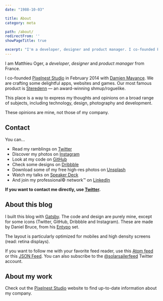 ```yaml
---
date: "1988-10-03"

title: About
category: meta

path: /about/
redirectFrom: ''
showPageTitle: true

excerpt: "I'm a developer, designer and product manager. I co-founded Pixelnest Studio in February 2014, where we created Steredenn."
---
```


I am Matthieu Oger, a _developer_, _designer_ and _product manager_ from France.

I co-founded [Pixelnest Studio][pixelnest] in February 2014 with [Damien Mayance][dmayance]. We are crafting some delightful apps, websites and games. Our most famous product is [Steredenn](http://steredenn.pixelnest.io) — an award-winning shmup/roguelike.

This place is a way to express my thoughts and opinions on a broad range of subjects, including technology, design, photography and development.

These opinions are mine, not those of my company.

## Contact

You can…

* Read my ramblings on [Twitter](https://twitter.com/solarsailer/)
* Discover my photos on [Instagram](https://www.instagram.com/matthieuoger/)
* Look at my code on [GitHub](https://github.com/solarsailer/)
* Check some designs on [Dribbble](https://dribbble.com/matthieuoger/)
* Download some of my free high-res photos on [Unsplash](https://unsplash.com/matthieuoger/)
* Watch my talks on [Speaker Deck](https://speakerdeck.com/matthieuoger/)
* And join my professional© network™ on [LinkedIn](https://linkedin.com/in/matthieuoger/)

**If you want to contact me directly, use [Twitter](https://twitter.com/solarsailer/).**

## About this blog

I built this blog with [Gatsby][gatsby]. The code and design are purely mine, except for some icons (Twitter, GitHub, Dribbble and Instagram). These are made by Daniel Bruce, from his [Entypo][entypo] set.

The layout is particularly optimized for mobiles and high density screens (read: retina displays).

If you want to follow me with your favorite feed reader, use this [Atom feed](/atom.xml) or this [JSON Feed](/feed.json). You can also subscribe to the [@solarsailerfeed](http://twitter.com/solarsailerfeed) Twitter account.

## About my work

Check out the [Pixelnest Studio][pixelnest] website to find up-to-date information about my company.


[pixelnest]: https://pixelnest.io/
[dmayance]: https://dmayance.com/
[gatsby]: https://www.gatsbyjs.org/
[github]: http://github.com/
[entypo]: http://entypo.com/
